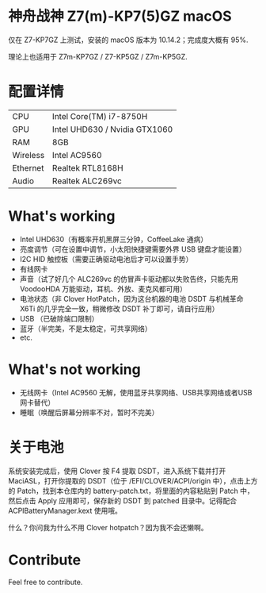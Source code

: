 # 神舟战神 Z7(m)-KP7(5)GZ macOS

仅在 Z7-KP7GZ 上测试，安装的 macOS 版本为 10.14.2；完成度大概有 95%.

理论上也适用于 Z7m-KP7GZ / Z7-KP5GZ / Z7m-KP5GZ.

# 配置详情

| | |
|--|--|
| CPU | Intel Core(TM) i7-8750H | 
| GPU | Intel UHD630 / Nvidia GTX1060
| RAM | 8GB |
| Wireless | Intel AC9560 |
| Ethernet | Realtek RTL8168H |
| Audio | Realtek ALC269vc |

# What's working

- Intel UHD630（有概率开机黑屏三分钟，CoffeeLake 通病）
- 亮度调节（可在设置中调节，小太阳快捷键需要外界 USB 键盘才能设置）
- I2C HID 触控板（需要正确驱动电池后才可以设置手势）
- 有线网卡
- 声音（试了好几个 ALC269vc 的仿冒声卡驱动都以失败告终，只能先用 VoodooHDA 万能驱动，耳机、外放、麦克风都可用）
- 电池状态（非 Clover HotPatch，因为这台机器的电池 DSDT 与机械革命 X6Ti 的几乎完全一致，稍微修改 DSDT 补丁即可，请自行应用）
- USB （已破除端口限制）
- 蓝牙（半完美，不是太稳定，可共享网络）
- etc.

# What's not working

- 无线网卡（Intel AC9560 无解，使用蓝牙共享网络、USB共享网络或者USB网卡替代）
- 睡眠（唤醒后屏幕分辨率不对，暂时不完美）

# 关于电池

系统安装完成后，使用 Clover 按 F4 提取 DSDT，进入系统下载并打开 MaciASL，打开你提取的 DSDT（位于 /EFI/CLOVER/ACPI/origin 中），点击上方的 Patch，找到本仓库内的 battery-patch.txt，将里面的内容粘贴到 Patch 中，然后点击 Apply 应用即可，保存新的 DSDT 到 patched 目录中。记得配合 ACPIBatteryManager.kext 使用哦。

什么？你问我为什么不用 Clover hotpatch？因为我不会还懒啊。

# Contribute

Feel free to contribute.
